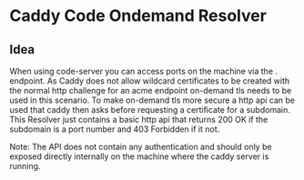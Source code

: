 # Caddy Code Ondemand Resolver

## Idea
When using code-server you can access ports on the machine via the <port>.<machine-name> endpoint.
As Caddy does not allow wildcard certificates to be created with the normal http challenge for an acme endpoint on-demand tls needs to be used in this scenario.
To make on-demand tls more secure a http api can be used that caddy then asks before requesting a certificate for a subdomain.
This Resolver just contains a basic http api that returns 200 OK if the subdomain is a port number and 403 Forbidden if it not.

Note: The API does not contain any authentication and should only be exposed directly internally on the machine where the caddy server is running.